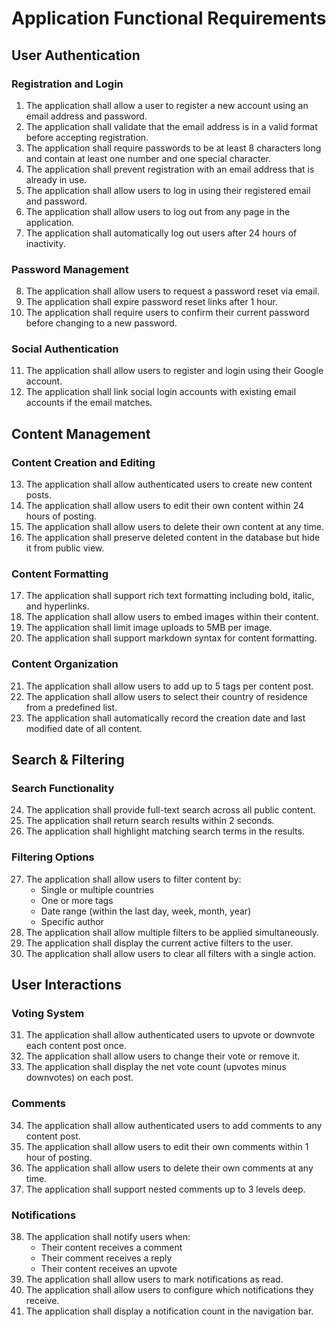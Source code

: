 # Application Functional Requirements

## User Authentication

### Registration and Login
1. The application shall allow a user to register a new account using an email address and password.
2. The application shall validate that the email address is in a valid format before accepting registration.
3. The application shall require passwords to be at least 8 characters long and contain at least one number and one special character.
4. The application shall prevent registration with an email address that is already in use.
5. The application shall allow users to log in using their registered email and password.
6. The application shall allow users to log out from any page in the application.
7. The application shall automatically log out users after 24 hours of inactivity.

### Password Management
8. The application shall allow users to request a password reset via email.
9. The application shall expire password reset links after 1 hour.
10. The application shall require users to confirm their current password before changing to a new password.

### Social Authentication
11. The application shall allow users to register and login using their Google account.
12. The application shall link social login accounts with existing email accounts if the email matches.

## Content Management

### Content Creation and Editing
13. The application shall allow authenticated users to create new content posts.
14. The application shall allow users to edit their own content within 24 hours of posting.
15. The application shall allow users to delete their own content at any time.
16. The application shall preserve deleted content in the database but hide it from public view.

### Content Formatting
17. The application shall support rich text formatting including bold, italic, and hyperlinks.
18. The application shall allow users to embed images within their content.
19. The application shall limit image uploads to 5MB per image.
20. The application shall support markdown syntax for content formatting.

### Content Organization
21. The application shall allow users to add up to 5 tags per content post.
22. The application shall allow users to select their country of residence from a predefined list.
23. The application shall automatically record the creation date and last modified date of all content.

## Search & Filtering

### Search Functionality
24. The application shall provide full-text search across all public content.
25. The application shall return search results within 2 seconds.
26. The application shall highlight matching search terms in the results.

### Filtering Options
27. The application shall allow users to filter content by:
    - Single or multiple countries
    - One or more tags
    - Date range (within the last day, week, month, year)
    - Specific author
28. The application shall allow multiple filters to be applied simultaneously.
29. The application shall display the current active filters to the user.
30. The application shall allow users to clear all filters with a single action.

## User Interactions

### Voting System
31. The application shall allow authenticated users to upvote or downvote each content post once.
32. The application shall allow users to change their vote or remove it.
33. The application shall display the net vote count (upvotes minus downvotes) on each post.

### Comments
34. The application shall allow authenticated users to add comments to any content post.
35. The application shall allow users to edit their own comments within 1 hour of posting.
36. The application shall allow users to delete their own comments at any time.
37. The application shall support nested comments up to 3 levels deep.

### Notifications
38. The application shall notify users when:
    - Their content receives a comment
    - Their comment receives a reply
    - Their content receives an upvote
39. The application shall allow users to mark notifications as read.
40. The application shall allow users to configure which notifications they receive.
41. The application shall display a notification count in the navigation bar.